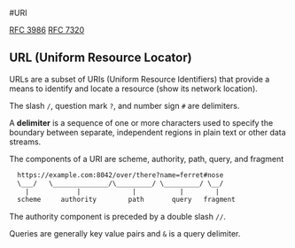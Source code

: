#URI

[RFC 3986](https://tools.ietf.org/html/rfc3986)
[RFC 7320](https://tools.ietf.org/html/rfc7320)

## URL (Uniform Resource Locator)

URLs are a subset of URIs (Uniform Resource Identifiers) that provide a means to identify and locate a resource (show its network location).

The slash `/`, question mark `?`, and number sign `#` are delimiters.

A **delimiter** is a sequence of one or more characters used to specify the boundary between separate, independent regions in plain text or other data streams.

The components of a URI are scheme, authority, path, query, and fragment

```txt
  https://example.com:8042/over/there?name=ferret#nose
  \___/   \______________/\_________/ \_________/ \__/
    |            |             |           |        |
  scheme     authority        path       query   fragment
```

The authority component is preceded by a double slash `//`.

Queries are generally key value pairs and `&` is a query delimiter.
